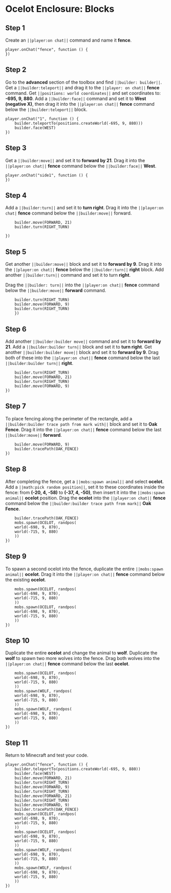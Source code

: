 # Ocelot Enclosure: Blocks

## Step 1
Create an ``||player:on chat||`` command and name it **fence**.

```blocks
player.onChat("fence", function () {
})
```

## Step 2

Go to the **advanced** section of the toolbox and find ``||builder: builder||``. Get a ``||builder:teleport||`` and drag it to the ``||player: on chat||`` **fence** command. Get ``||positions: world coordinates||`` and set coordinates to: **-695, 9, 880**. Add a ``||builder:face||`` command and set it to **West (negative X)**,  then drag it into the ``||player:on chat||`` **fence** command below the ``||builder:teleport||`` block.

```blocks
player.onChat("1", function () {
    builder.teleportTo(positions.createWorld(-695, 9, 880)))
    builder.face(WEST)
})
```

## Step 3

Get a ``||builder:move||`` and set it to **forward by 21**. Drag it into the ``||player:on chat||`` **fence** command below the ``||builder:face||`` **West**.

```blocks
player.onChat("side1", function () {
})
```

## Step 4

Add a ``||builder:turn||`` and set it to **turn right**. Drag it into the ``||player:on chat|`` **fence** command below the ``||builder:move||`` forward.

```blocks
    builder.move(FORWARD, 21)
    builder.turn(RIGHT_TURN)
    
})
```

## Step 5

Get another ``||builder:move||`` block and set it to **forward by 9**. Drag it into the ``||player:on chat||`` **fence**  below the ``||builder:turn||`` **right** block. Add another ``||builder:turn||`` command and set it to turn **right**. 

Drag the ``||builder: turn||`` into the ``||player:on chat||`` **fence** command below the ``||builder:move||`` **forward** command.

```blocks
    builder.turn(RIGHT_TURN)
    builder.move(FORWARD, 9)
    builder.turn(RIGHT_TURN)
    })
```

## Step 6

Add another ``||builder:builder move||`` command and set it to **forward by 21**. Add a ``||builder:builder turn||`` block and set it to **turn right**. Get another ``||builder:builder move||`` block and set it to **forward by 9**. Drag both of these into the ``||player:on chat||`` **fence** command below the last ``||builder:builder turn||`` **right**.

```blocks
    builder.turn(RIGHT_TURN)
    builder.move(FORWARD, 21)
    builder.turn(RIGHT_TURN)
    builder.move(FORWARD, 9)
})
```

## Step 7

To place fencing along the perimeter of the rectangle, add a ``||builder:builder trace path from mark with||`` block and set it to **Oak Fence**. Drag it into the ``||player:on chat||`` **fence** command below the last ``||builder:move||`` **forward**.

```blocks
    builder.move(FORWARD, 9)
    builder.tracePath(OAK_FENCE)
})
```

## Step 8

After completing the fence, get a ``||mobs:spawn animal||`` and select **ocelot**. Add a ``||math:pick random position||``, set it to these coordinates inside the fence: from **(-20, 4, -58)** to **(-37, 4, -50)**, then insert it into the ``||mobs:spawn animal||`` **ocelot** position. Drag the **ocelot** into the ``||player:on chat||`` **fence** command below the ``||builder:builder trace path from mark||`` **Oak Fence**.

```blocks
    builder.tracePath(OAK_FENCE)
    mobs.spawn(OCELOT, randpos(
    world(-698, 9, 870),
    world(-715, 9, 880)
    ))
})
```

## Step 9

To spawn a second ocelot into the fence, duplicate the entire ``||mobs:spawn animal||`` **ocelot**. Drag it into the ``||player:on chat||`` **fence** command below the existing **ocelot**.

```blocks
    mobs.spawn(OCELOT, randpos(
    world(-698, 9, 870),
    world(-715, 9, 880)
    ))
    mobs.spawn(OCELOT, randpos(
    world(-698, 9, 870),
    world(-715, 9, 880)
    ))
})
```

## Step 10

Duplicate the entire **ocelot** and change the animal to **wolf**. Duplicate the **wolf** to spawn two more wolves into the fence. Drag both wolves into the ``||player:on chat||`` **fence** command below the last **ocelot**.

```blocks
    mobs.spawn(OCELOT, randpos(
    world(-698, 9, 870),
    world(-715, 9, 880)
    ))
    mobs.spawn(WOLF, randpos(
    world(-698, 9, 870),
    world(-715, 9, 880)
    ))
    mobs.spawn(WOLF, randpos(
    world(-698, 9, 870),
    world(-715, 9, 880)
    ))
})
```

## Step 11

Return to Minecraft and test your code.

```blocks
player.onChat("fence", function () {
    builder.teleportTo(positions.createWorld(-695, 9, 880))
    builder.face(WEST)
    builder.move(FORWARD, 21)
    builder.turn(RIGHT_TURN)
    builder.move(FORWARD, 9)
    builder.turn(RIGHT_TURN)
    builder.move(FORWARD, 21)
    builder.turn(RIGHT_TURN)
    builder.move(FORWARD, 9)
    builder.tracePath(OAK_FENCE)
    mobs.spawn(OCELOT, randpos(
    world(-698, 9, 870),
    world(-715, 9, 880)
    ))
    mobs.spawn(OCELOT, randpos(
    world(-698, 9, 870),
    world(-715, 9, 880)
    ))
    mobs.spawn(WOLF, randpos(
    world(-698, 9, 870),
    world(-715, 9, 880)
    ))
    mobs.spawn(WOLF, randpos(
    world(-698, 9, 870),
    world(-715, 9, 880)
    ))
})
```


